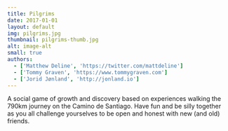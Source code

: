 ```yaml
---
title: Pilgrims
date: 2017-01-01
layout: default
img: pilgrims.jpg
thumbnail: pilgrims-thumb.jpg
alt: image-alt
small: true
authors:
  - ['Matthew Deline', 'https://twitter.com/mattdeline']
  - ['Tommy Graven', 'https://www.tommygraven.com']
  - ['Jorid Jønland', 'http://jonland.io']
---
```


A social game of growth and discovery based on experiences walking the 790km journey on the Camino de Santiago. Have fun and be silly together as you all challenge yourselves to be open and honest with new (and old) friends.
